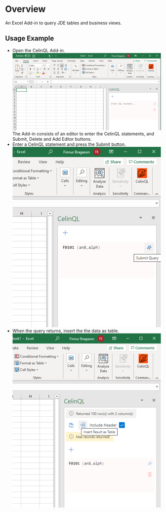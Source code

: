 # Overview

An Excel Add-in to query JDE tables and business views.

## Usage Example

- Open the CelinQL Add-in.
![Open Add-in](./assets/images/open-addin.png)
The Add-in consists of an editor to enter the CelinQL statements, and Submit, Delete and Add Editor buttons.
- Enter a CelinQL statement and press the Submit button.
![Simple Query](./assets/images/simple-query.png)
- When the query returns, insert the the data as table.
![Insert table](./assets/images/insert-table.png)